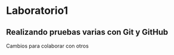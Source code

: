 # Laboratorio1
Realizando pruebas varias con Git y GitHub
--------------------------------------------
Cambios para colaborar con otros 